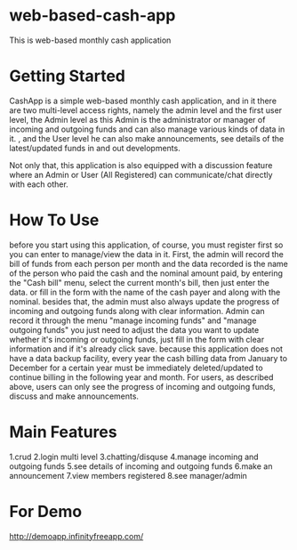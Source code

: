 # web-based-cash-app
This is web-based monthly cash application



# Getting Started
CashApp is a simple web-based monthly cash application, and in it there are two multi-level access rights, namely the admin level and the first user level, the Admin level as this Admin is the administrator or manager of incoming and outgoing funds and can also manage various kinds of data in it. , and the User level he can also make announcements, see details of the latest/updated funds in and out developments.

Not only that, this application is also equipped with a discussion feature where an Admin or User (All Registered) can communicate/chat directly with each other.

# How To Use
before you start using this application, of course, you must register first so you can enter to manage/view the data in it. First, the admin will record the bill of funds from each person per month and the data recorded is the name of the person who paid the cash and the nominal amount paid, by entering the "Cash bill" menu, select the current month's bill, then just enter the data. or fill in the form with the name of the cash payer and along with the nominal. besides that, the admin must also always update the progress of incoming and outgoing funds along with clear information. Admin can record it through the menu "manage incoming funds" and "manage outgoing funds" you just need to adjust the data you want to update whether it's incoming or outgoing funds, just fill in the form with clear information and if it's already click save. because this application does not have a data backup facility, every year the cash billing data from January to December for a certain year must be immediately deleted/updated to continue billing in the following year and month. For users, as described above, users can only see the progress of incoming and outgoing funds, discuss and make announcements.


# Main Features
1.crud
2.login multi level
3.chatting/disquse
4.manage incoming and outgoing funds
5.see details of incoming and outgoing funds
6.make an announcement
7.view members registered
8.see manager/admin

# For Demo
http://demoapp.infinityfreeapp.com/
